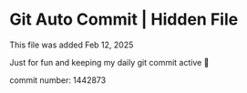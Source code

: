 # Git Auto Commit | Hidden File

This file was added Feb 12, 2025

Just for fun and keeping my daily git commit active 🤪

commit number: 1442873

